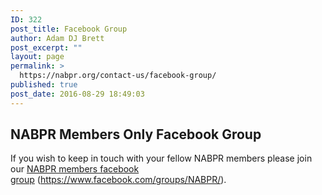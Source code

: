 ```yaml
---
ID: 322
post_title: Facebook Group
author: Adam DJ Brett
post_excerpt: ""
layout: page
permalink: >
  https://nabpr.org/contact-us/facebook-group/
published: true
post_date: 2016-08-29 18:49:03
---
```

<h2>NABPR Members Only Facebook Group</h2>

If you wish to keep in touch with your fellow NABPR members please join our <a href="https://www.facebook.com/groups/NABPR/">NABPR members facebook group</a> (<a href="https://www.facebook.com/groups/NABPR/">https://www.facebook.com/groups/NABPR/</a>).